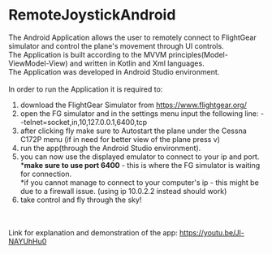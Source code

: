 # RemoteJoystickAndroid

The Android Application allows the user to remotely connect to FlightGear simulator and control the plane's movement through UI controls.<br>
The Application is built according to the MVVM principles(Model-ViewModel-View) and written in Kotlin and Xml languages.<br>
The Application was developed in Android Studio environment.<br><br>
In order to run the Application it is required to:
1. download the FlightGear Simulator from https://www.flightgear.org/
2. open the FG simulator and in the settings menu input the following line:
--telnet=socket,in,10,127.0.0.1,6400,tcp
3. after clicking fly make sure to Autostart the plane under the Cessna C172P menu (if in need for better view of the plane press v)
4. run the app(through the Android Studio environment).
5. you can now use the displayed emulator to connect to your ip and port.<br>
\***make sure to use port 6400** - this is where the FG simulator is waiting for connection.<br>
\*if you cannot manage to connect to your computer's ip - this might be due to a firewall issue. (using ip 10.0.2.2 instead should work)
6. take control and fly through the sky!



<br><br>Link for explanation and demonstration of the app: https://youtu.be/Jl-NAYUhHu0
